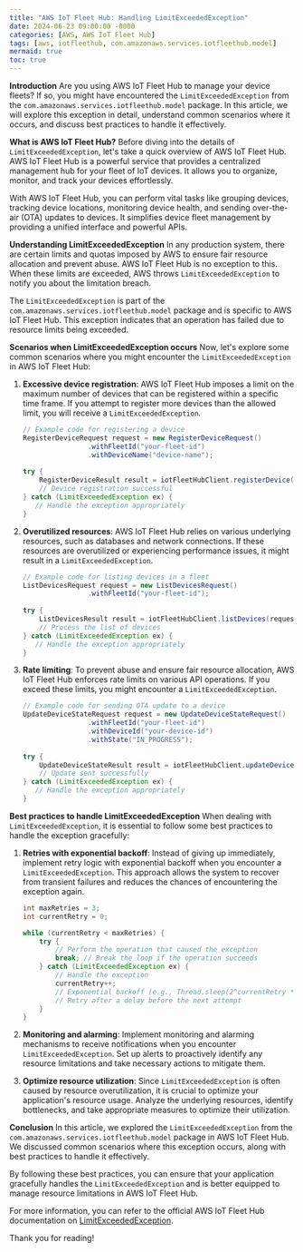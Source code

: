 ```yaml
---
title: "AWS IoT Fleet Hub: Handling LimitExceededException"
date: 2024-06-23 09:00:00 -0000
categories: [AWS, AWS IoT Fleet Hub]
tags: [aws, iotfleethub, com.amazonaws.services.iotfleethub.model]
mermaid: true
toc: true
---
```



**Introduction**
Are you using AWS IoT Fleet Hub to manage your device fleets? If so, you might have encountered the `LimitExceededException` from the `com.amazonaws.services.iotfleethub.model` package. In this article, we will explore this exception in detail, understand common scenarios where it occurs, and discuss best practices to handle it effectively.

**What is AWS IoT Fleet Hub?**
Before diving into the details of `LimitExceededException`, let's take a quick overview of AWS IoT Fleet Hub. AWS IoT Fleet Hub is a powerful service that provides a centralized management hub for your fleet of IoT devices. It allows you to organize, monitor, and track your devices effortlessly.

With AWS IoT Fleet Hub, you can perform vital tasks like grouping devices, tracking device locations, monitoring device health, and sending over-the-air (OTA) updates to devices. It simplifies device fleet management by providing a unified interface and powerful APIs.

**Understanding LimitExceededException**
In any production system, there are certain limits and quotas imposed by AWS to ensure fair resource allocation and prevent abuse. AWS IoT Fleet Hub is no exception to this. When these limits are exceeded, AWS throws `LimitExceededException` to notify you about the limitation breach.

The `LimitExceededException` is part of the `com.amazonaws.services.iotfleethub.model` package and is specific to AWS IoT Fleet Hub. This exception indicates that an operation has failed due to resource limits being exceeded.

**Scenarios when LimitExceededException occurs**
Now, let's explore some common scenarios where you might encounter the `LimitExceededException` in AWS IoT Fleet Hub:

1. **Excessive device registration**: AWS IoT Fleet Hub imposes a limit on the maximum number of devices that can be registered within a specific time frame. If you attempt to register more devices than the allowed limit, you will receive a `LimitExceededException`.

   ```java
   // Example code for registering a device
   RegisterDeviceRequest request = new RegisterDeviceRequest()
                   .withFleetId("your-fleet-id")
                   .withDeviceName("device-name");
                   
   try {
       RegisterDeviceResult result = iotFleetHubClient.registerDevice(request);
       // Device registration successful
   } catch (LimitExceededException ex) {
      // Handle the exception appropriately
   }
   ```

2. **Overutilized resources**: AWS IoT Fleet Hub relies on various underlying resources, such as databases and network connections. If these resources are overutilized or experiencing performance issues, it might result in a `LimitExceededException`. 

   ```java
   // Example code for listing devices in a fleet
   ListDevicesRequest request = new ListDevicesRequest()
                   .withFleetId("your-fleet-id");
                   
   try {
       ListDevicesResult result = iotFleetHubClient.listDevices(request);
       // Process the list of devices
   } catch (LimitExceededException ex) {
      // Handle the exception appropriately
   }
   ```

3. **Rate limiting**: To prevent abuse and ensure fair resource allocation, AWS IoT Fleet Hub enforces rate limits on various API operations. If you exceed these limits, you might encounter a `LimitExceededException`.

   ```java
   // Example code for sending OTA update to a device
   UpdateDeviceStateRequest request = new UpdateDeviceStateRequest()
                   .withFleetId("your-fleet-id")
                   .withDeviceId("your-device-id")
                   .withState("IN_PROGRESS");
                   
   try {
       UpdateDeviceStateResult result = iotFleetHubClient.updateDeviceState(request);
       // Update sent successfully
   } catch (LimitExceededException ex) {
      // Handle the exception appropriately
   }
   ```

**Best practices to handle LimitExceededException**
When dealing with `LimitExceededException`, it is essential to follow some best practices to handle the exception gracefully:

1. **Retries with exponential backoff**: Instead of giving up immediately, implement retry logic with exponential backoff when you encounter a `LimitExceededException`. This approach allows the system to recover from transient failures and reduces the chances of encountering the exception again.

   ```java
   int maxRetries = 3;
   int currentRetry = 0;
   
   while (currentRetry < maxRetries) {
       try {
           // Perform the operation that caused the exception
           break; // Break the loop if the operation succeeds
       } catch (LimitExceededException ex) {
           // Handle the exception
           currentRetry++;
           // Exponential backoff (e.g., Thread.sleep(2^currentRetry * 1000))
           // Retry after a delay before the next attempt
       }
   }
   ```

2. **Monitoring and alarming**: Implement monitoring and alarming mechanisms to receive notifications when you encounter `LimitExceededException`. Set up alerts to proactively identify any resource limitations and take necessary actions to mitigate them.

3. **Optimize resource utilization**: Since `LimitExceededException` is often caused by resource overutilization, it is crucial to optimize your application's resource usage. Analyze the underlying resources, identify bottlenecks, and take appropriate measures to optimize their utilization.

**Conclusion**
In this article, we explored the `LimitExceededException` from the `com.amazonaws.services.iotfleethub.model` package in AWS IoT Fleet Hub. We discussed common scenarios where this exception occurs, along with best practices to handle it effectively.

By following these best practices, you can ensure that your application gracefully handles the `LimitExceededException` and is better equipped to manage resource limitations in AWS IoT Fleet Hub.

For more information, you can refer to the official AWS IoT Fleet Hub documentation on [LimitExceededException](https://docs.aws.amazon.com/iot-fleet-hub/latest/APIReference/API_LimitExceededException.html).

Thank you for reading!
